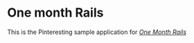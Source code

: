 # One month Rails

This is the Pinteresting sample application for
[*One Month Rails*](http://onemonthrails.com)

